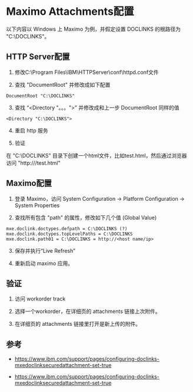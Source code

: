 # Maximo Attachments配置

以下内容以 Windows 上 Maximo 为例，并假定设置 DOCLINKS 的根路径为 "C:\DOCLINKS"。

## HTTP Server配置

1. 修改C:\Program Files\IBM\HTTPServer\conf\httpd.conf文件

2. 查找 "DocumentRoot" 并修改成如下配置

``` shell
DocumentRoot "C:\DOCLINKS"
```

3. 查找 “<Directory "。。。">” 并修改成和上一步 DocumentRoot 同样的值

``` shell
<Directory "C:\DOCLINKS">
```

4. 重启 http 服务

5. 验证

在 "C:\DOCLINKS" 目录下创建一个html文件，比如test.html，然后通过浏览器访问 "http://<host>/test.html"

## Maximo配置

1. 登录 Maximo，访问 System Configuration -> Platform Configuration -> System Properties

2. 查找所有包含 "path" 的属性，修改如下几个值 (Global Value)

``` shell
mxe.doclink.doctypes.defpath = C:\DOCLINKS (?)
mxe.doclink.doctypes.topLevelPaths = C:\DOCLINKS
mxe.doclink.path01 = C:\DOCLINKS = http://<host name/ip>
```

3. 保存并执行“Live Refresh”

4. 重新启动 maximo 应用。

## 验证

1. 访问 workorder track

2. 选择一个workorder，在详细页的 attachments 链接上次附件。

3. 在详细页的 attachments 链接里打开是新上传的附件。

## 参考

- https://www.ibm.com/support/pages/configuring-doclinks-mxedoclinksecuredattachment-set-true

- https://www.ibm.com/support/pages/configuring-doclinks-mxedoclinksecuredattachment-set-true

